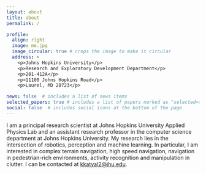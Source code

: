 ```yaml
---
layout: about
title: about
permalink: /

profile:
  align: right
  image: me.jpg
  image_circular: true # crops the image to make it circular
  address: >
    <p>Johns Hopkins University</p>
    <p>Research and Exploratory Development Department</p>
    <p>201-412A</p>
    <p>11100 Johns Hopkins Road</p>
    <p>Laurel, MD 20723</p>

news: false  # includes a list of news items
selected_papers: true # includes a list of papers marked as "selected={true}"
social: false  # includes social icons at the bottom of the page
---
```


I am a principal research scientist at Johns Hopkins University Applied Physics Lab and an assistant research professor in the computer science department at Johns Hopkins University. My research lies in the intersection of robotics, perception and machine learning. In particular, I am interested in complex terrain navigation, high speed navigation, navigation in pedestrian-rich environments, activity recognition and manipulation in clutter. I can be contacted at kkatyal2@jhu.edu.

